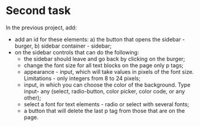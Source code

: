 # Second task

In the previous project, add:
- add an id for these elements: a) the button that opens the sidebar - burger,
b) sidebar container - sidebar;
- on the sidebar controls that can do the following:
  - the sidebar should leave and go back by clicking on the burger;
  - change the font size for all text blocks on the page only p tags;
  - appearance - input, which will take values in pixels of the font size. Limitations - only integers from 8 to 24 pixels;
  - input, in which you can choose the color of the background. Type input- any (select, radio-button, color picker, color code, or any other);
  - select a font for text elements - radio or select with several fonts;
  - a button that will delete the last p tag from those that are on the page.
